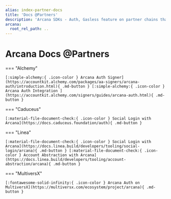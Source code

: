 ```yaml
---
alias: index-partner-docs
title: 'Docs @Partners'
description: 'Arcana SDKs - Auth, Gasless feature on partner chains that are pre-configured in Arcana wallet. Check out Arcana documentation on partner chain docs sites.'
arcana:
  root_rel_path: ..
---
```


# Arcana Docs @Partners

=== "Alchemy"

    [:simple-alchemy:{ .icon-color } Arcana Auth Signer](https://accountkit.alchemy.com/packages/aa-signers/arcana-auth/introduction.html){ .md-button } [:simple-alchemy:{ .icon-color } Arcana Auth Integration ](https://accountkit.alchemy.com/signers/guides/arcana-auth.html){ .md-button }

=== "Caduceus"

    [:material-file-document-check:{ .icon-color } Social Login with Arcana](https://docs.caduceus.foundation/auth){ .md-button }

=== "Linea"

    [:material-file-document-check:{ .icon-color } Social Login with Arcana](https://docs.linea.build/developers/tooling/social-login/arcana){ .md-button } [:material-file-document-check:{ .icon-color } Account Abstraction with Arcana](https://docs.linea.build/developers/tooling/account-abstraction/arcana){ .md-button }

=== "MultiversX"

    [:fontawesome-solid-infinity:{ .icon-color } Arcana Auth on MultiversX](https://multiversx.com/ecosystem/project/arcana){ .md-button }

